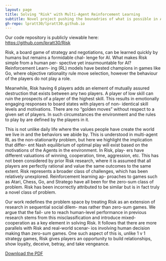 ```yaml
---
layout: page
title: Solving "Risk" with Multi-Agent Reinforcement Learning
subtitle: Novel project pushing the bounadries of what is possible in AI today
gh-repo: lpratt30/lpratt30.github.io
---
```


Our code repository is publicly viewable here: https://github.com/lpratt30/Risk 

Risk, a board game of strategy and negotiations, can be
learned quickly by humans but remains a formidable chal-
lenge for AI. What makes Risk simple from a human per-
spective yet insurmountable for AI? Reinforcement Learn-
ing (RL) models have bested champions in games like Go,
where objective rationality rule move selection, however the
behaviour of the players do not play a role.

Meanwhile, Risk having 6 players adds an element of
mutually assured destruction that exists between any two
players. A player of low skill can ruin the prospects of
a player of the highest skill. This results in emotionally
engaging responses to board states with players of non-
identical skill levels and motivations. There are no “golden
moves” without respect to a given set of players. In such
circumstances the environment and the rules to play by are
defined by the players in it.

This is not unlike daily life where the values people have
create the world we live in and the behaviors we abide by.
This is understood in multi-agent RL as the non-stationarity
problem, but here we highlight the implication that differ-
ent Nash equilibrium of optimal play will exist based on the
motivations of the Agents in the environment. In Risk, play-
ers have different valuations of winning, cooperation, time,
aggression, etc. This has not been considered by prior Risk
research, where it is assumed that all players are perfectly
rational and value the same outcomes to the same extent.
Risk represents a broader class of challenges, which has
been relatively unexplored. Reinforcement learning ap-
proaches to games such as Atari, Chess, Go, and Stratego
have all been for the zero-sum class of problem. Risk has
been incorrectly attributed to be similar but is in fact truly a
novel class of problem.

Our work redefines the problem space by treating Risk
as an extension of research in sequential social dilem-
mas rather than zero-sum games. We argue that the fail-
ure to reach human-level performance in previous research
stems from this misclassification and introduce mixed-
cooperation as a key element in solving Risk. It follows that
there are more parallels with Risk and real-world scenar-
ios involving human decision making than zero-sum games.
One such aspect of this is, unlike 1 v 1 strategy games, Risk
gives players an opportunity to build relationships, show
loyalty, deceive, betray, and take vengeance.



[Download the PDF](../assets/pdf/Introduction_to_Computer_Science_Java_CSC_110AB_FALL_2020.pdf)
